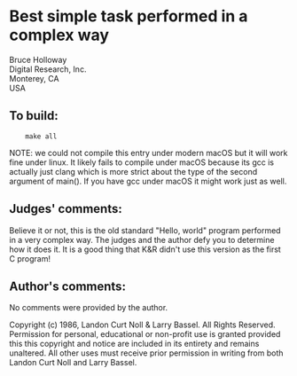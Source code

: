 # Best simple task performed in a complex way

Bruce Holloway  
Digital Research, Inc.  
Monterey, CA  
USA  

## To build:

        make all


NOTE: we could not compile this entry under modern macOS but it will work
fine under linux. It likely fails to compile under macOS because its gcc is
actually just clang which is more strict about the type of the second
argument of main(). If you have gcc under macOS it might work just as well.


## Judges' comments:

Believe it or not, this is the old standard "Hello, world" program
performed in a very complex way.  The judges and the author defy you
to determine how it does it.  It is a good thing that K&R didn't use
this version as the first C program!

## Author's comments:

No comments were provided by the author.



Copyright (c) 1986, Landon Curt Noll & Larry Bassel.
All Rights Reserved.  Permission for personal, educational or non-profit use is
granted provided this this copyright and notice are included in its entirety
and remains unaltered.  All other uses must receive prior permission in writing
from both Landon Curt Noll and Larry Bassel.
